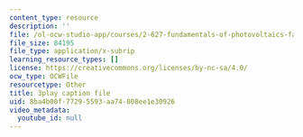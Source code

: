 ```yaml
---
content_type: resource
description: ''
file: /ol-ocw-studio-app/courses/2-627-fundamentals-of-photovoltaics-fall-2013/8ba4b00f77295593aa74808ee1e30926_AWU3lTs9KJA.vtt
file_size: 84195
file_type: application/x-subrip
learning_resource_types: []
license: https://creativecommons.org/licenses/by-nc-sa/4.0/
ocw_type: OCWFile
resourcetype: Other
title: 3play caption file
uid: 8ba4b00f-7729-5593-aa74-808ee1e30926
video_metadata:
  youtube_id: null
---
```


